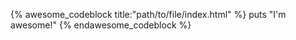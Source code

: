 {% awesome_codeblock title:"path/to/file/index.html" %}
puts "I'm awesome!"
{% endawesome_codeblock %}